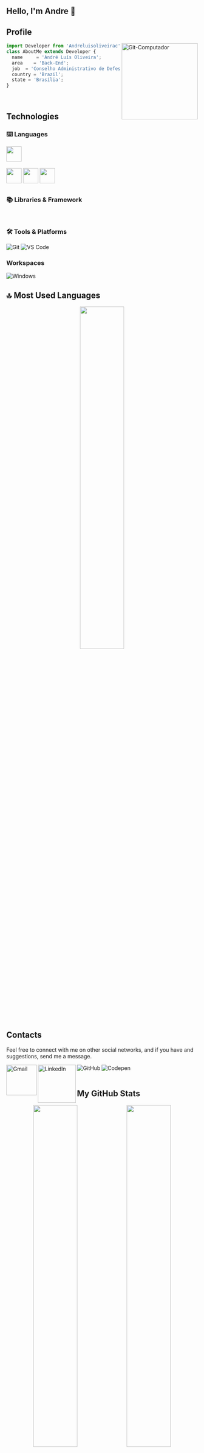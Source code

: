 ## Hello, I'm Andre 👋

## Profile

<div>
  <img align="right" alt="Git-Computador" width="200px" height="200px" src="https://media.giphy.com/media/juua9i2c2fA0AIp2iq/giphy.gif"/>
</div>

```js
import Developer from 'Andreluisoliveirac';
class AboutMe extends Developer {
  name     = 'André Luís Oliveira';
  area    = 'Back-End';
  job  = 'Conselho Administrativo de Defesa Econômica - CADE';
  country = 'Brazil';
  state = 'Brasília';
}
```
<br>

## Technologies

###  ⌨️ Languages
<img src="https://cdn.jsdelivr.net/gh/devicons/devicon/icons/git/git-original.svg" width="40" height="40"/>


<div style="display: inline_block"><br>
<img src="https://cdn.jsdelivr.net/gh/devicons/devicon/icons/java/java-original-wordmark.svg" width="40" height="40" /> 
<img src="https://cdn.jsdelivr.net/gh/devicons/devicon/icons/mysql/mysql-original-wordmark.svg" width="40" height="40"/>
<img src="https://cdn.jsdelivr.net/gh/devicons/devicon/icons/python/python-original.svg" width="40" height="40"/>
            
</div>

##

###  📚 Libraries & Framework 

<div style="display: inline_block"><br>
</div>

### 🛠️ Tools & Platforms

![Git](https://img.shields.io/badge/Git-F05032?style=for-the-badge&logo=git&logoColor=white)
![VS Code](https://img.shields.io/badge/Visual_Studio_Code-0078D4?style=for-the-badge&logo=visual%20studio%20code&logoColor=white)

### Workspaces

![Windows](https://img.shields.io/badge/Windows-0078D6?style=for-the-badge&logo=windows&logoColor=white)

## 🔝 Most Used Languages

<p align="center">
 <img width="48%" src="https://github-readme-stats.vercel.app/api/top-langs/?username=andreluisoliveirac&layout=compact&langs_count=16&theme=cobalt"/>
</p>

## Contacts

Feel free to connect with me on other social networks, and if you have and suggestions, send me a message. 

[<img align="left" alt="Gmail" width="80px" src="https://img.shields.io/badge/Gmail-D14836?style=for-the-badge&logo=gmail&logoColor=white"/>](mailto:contatcandreluis@gmail.com)
[<img align="left" alt="LinkedIn" width="100px" src="https://img.shields.io/badge/LinkedIn-0077B5?style=for-the-badge&logo=linkedin&logoColor=white"/>](https://www.linkedin.com/in/andreluisoc/)
[<img align="left" alt="GitHub" src="https://img.shields.io/github/followers/AnaProgramando?style=social&label=@Andreluisoliveirac"/>](https://github.com/andreluisoliveirac)
[<img align="left" alt="Codepen" src="https://img.shields.io/static/v1?label&message=/Andreluisoliveirac&color=000000&style=flat&logo=codepen"/>](https://codepen.io/andreluisoliveirac)

<br><br>

## My GitHub Stats

<p align="center">
   <img width="48%" src="http://github-readme-streak-stats.herokuapp.com?user=andreluisoliveirac&theme=material-palenight&hide_border=true&date_format=j%20M%5B%20Y%5D&stroke=DBDADA&background=193549&ring=C577C2&fire=75EEB2&currStreakNum=75EEB2&sideNums=75EEB2&currStreakLabel=C577C2&sideLabels=C577C2&dates=75EEB2&border=DBDADA" />
   <img width="48%" src="https://github-readme-stats.vercel.app/api?username=andreluisoliveirac&show_icons=true&theme=cobalt&include_all_commits=true&count_private=true" />
</p>

## My GitHub Achievements

<a href="https://github.com/ryo-ma/github-profile-trophy">
    <img alt="Conquistas no GitHub" src="https://github-profile-trophy.vercel.app/?username=andreluisoliveirac&theme=discord&no-frame=true&column=7">
</a>

## Commit Snake

![Snake animation](https://github.com/andreluisoliveirac/andreluisoliveirac/blob/output/github-contribution-grid-snake.svg)

<br>

